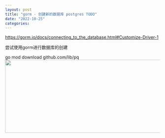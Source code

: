 ```yaml
---
layout: post
title: "gorm - 创建新的数据库 postgres TODO"
date: "2022-10-25"
categories: 
---
```

<p><a href="https://gorm.io/docs/connecting_to_the_database.html#Customize-Driver-1">https://gorm.io/docs/connecting_to_the_database.html#Customize-Driver-1</a></p>

<p>尝试使用gorm进行数据库的创建</p>

<p>go mod download github.com/lib/pq<img height="238" src="/uploads/ckeditor/pictures/648/image-20221025171449-1.png" width="1229" /></p>

<p>&nbsp;</p>

